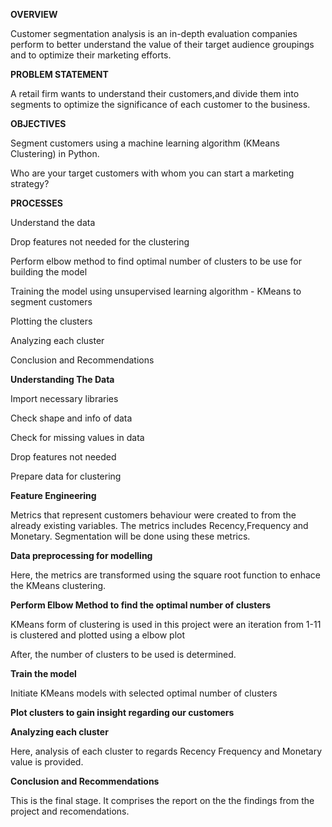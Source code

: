 **OVERVIEW**

Customer segmentation analysis is an in-depth evaluation companies perform to better understand the value of their target audience groupings and to optimize their marketing efforts.

**PROBLEM STATEMENT**

A retail firm wants to understand their customers,and divide them into segments to optimize the significance of each customer to the business.

**OBJECTIVES**

Segment customers using a machine learning algorithm (KMeans Clustering) in Python.

Who are your target customers with whom you can start a marketing strategy?

**PROCESSES**

Understand the data

Drop features not needed for the clustering

Perform elbow method to find optimal number of clusters to be use for building the model

Training the model using unsupervised learning algorithm - KMeans to segment customers

Plotting the clusters

Analyzing each cluster

Conclusion and Recommendations


**Understanding The Data**

Import necessary libraries

Check shape and info of data

Check for missing values in data

Drop features not needed

Prepare data for clustering


**Feature Engineering**

Metrics that represent customers behaviour were created to from the already existing variables. The metrics includes Recency,Frequency and Monetary. Segmentation will be done using these metrics.

**Data preprocessing for modelling**

Here, the metrics are transformed using the square root function to enhace the KMeans clustering.

**Perform Elbow Method to find the optimal number of clusters**

KMeans form of clustering is used in this project were an iteration from 1-11 is clustered and plotted using a elbow plot

After, the number of clusters to be used is determined.

**Train the model**

Initiate KMeans models with selected optimal number of clusters

**Plot clusters to gain insight regarding our customers**

**Analyzing each cluster**

Here, analysis of each cluster to regards Recency Frequency and Monetary value is provided.

**Conclusion and Recommendations**

This is the final stage. It comprises the report on the the findings from the project and recomendations.
